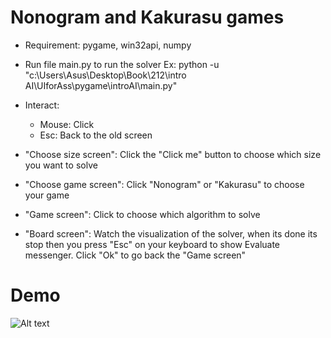 # Nonogram and Kakurasu games
- Requirement: pygame, win32api, numpy
- Run file main.py to run the solver 
Ex: python -u "c:\Users\Asus\Desktop\Book\212\intro AI\UIforAss\pygame\introAI\main.py"

- Interact:
	+ Mouse: Click
	+ Esc: Back to the old screen

- "Choose size screen": Click the "Click me" button to choose which size you want to solve
- "Choose game screen": Click "Nonogram" or "Kakurasu" to choose your game
- "Game screen": Click to choose which algorithm to solve
- "Board screen": Watch the visualization of the solver, when its done its stop then you press "Esc" on your keyboard
 to show Evaluate messenger. Click "Ok" to go back the "Game screen"

# Demo
 ![Alt text](relative%50demo.gif)